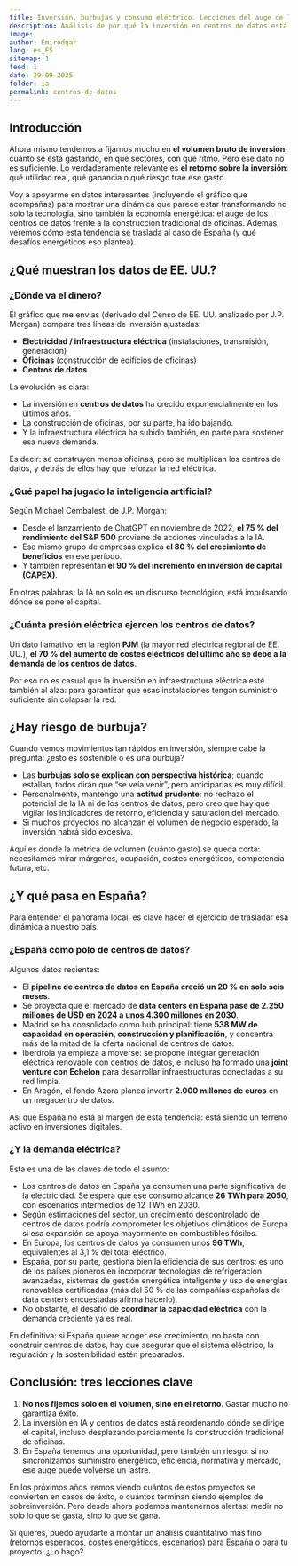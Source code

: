 ```yaml
---
title: Inversión, burbujas y consumo eléctrico. Lecciones del auge de los centros de datos  
description: Análisis de por qué la inversión en centros de datos está superando a la construcción de oficinas, sus riesgos y cómo encaja esto en España.  
image:  
author: Emirodgar  
lang: es_ES  
sitemap: 1  
feed: 1  
date: 29-09-2025  
folder: ia  
permalink: centros-de-datos  
---
```


## Introducción

Ahora mismo tendemos a fijarnos mucho en **el volumen bruto de inversión**: cuánto se está gastando, en qué sectores, con qué ritmo. Pero ese dato no es suficiente. Lo verdaderamente relevante es **el retorno sobre la inversión**: qué utilidad real, qué ganancia o qué riesgo trae ese gasto.

Voy a apoyarme en datos interesantes (incluyendo el gráfico que acompañas) para mostrar una dinámica que parece estar transformando no solo la tecnología, sino también la economía energética: el auge de los centros de datos frente a la construcción tradicional de oficinas. Además, veremos cómo esta tendencia se traslada al caso de España (y qué desafíos energéticos eso plantea).

## ¿Qué muestran los datos de EE. UU.?

### ¿Dónde va el dinero?

El gráfico que me envías (derivado del Censo de EE. UU. analizado por J.P. Morgan) compara tres líneas de inversión ajustadas:

- **Electricidad / infraestructura eléctrica** (instalaciones, transmisión, generación)  
- **Oficinas** (construcción de edificios de oficinas)  
- **Centros de datos**  

La evolución es clara:

- La inversión en **centros de datos** ha crecido exponencialmente en los últimos años.  
- La construcción de oficinas, por su parte, ha ido bajando.  
- Y la infraestructura eléctrica ha subido también, en parte para sostener esa nueva demanda.  

Es decir: se construyen menos oficinas, pero se multiplican los centros de datos, y detrás de ellos hay que reforzar la red eléctrica.

### ¿Qué papel ha jugado la inteligencia artificial?

Según Michael Cembalest, de J.P. Morgan:

- Desde el lanzamiento de ChatGPT en noviembre de 2022, **el 75 % del rendimiento del S&P 500** proviene de acciones vinculadas a la IA.  
- Ese mismo grupo de empresas explica **el 80 % del crecimiento de beneficios** en ese período.  
- Y también representan **el 90 % del incremento en inversión de capital (CAPEX)**.  

En otras palabras: la IA no solo es un discurso tecnológico, está impulsando dónde se pone el capital.

### ¿Cuánta presión eléctrica ejercen los centros de datos?

Un dato llamativo: en la región **PJM** (la mayor red eléctrica regional de EE. UU.), **el 70 % del aumento de costes eléctricos del último año se debe a la demanda de los centros de datos**.  

Por eso no es casual que la inversión en infraestructura eléctrica esté también al alza: para garantizar que esas instalaciones tengan suministro suficiente sin colapsar la red.

## ¿Hay riesgo de burbuja?

Cuando vemos movimientos tan rápidos en inversión, siempre cabe la pregunta: ¿esto es sostenible o es una burbuja?

- Las **burbujas solo se explican con perspectiva histórica**; cuando estallan, todos dirán que “se veía venir”, pero anticiparlas es muy difícil.  
- Personalmente, mantengo una **actitud prudente**: no rechazo el potencial de la IA ni de los centros de datos, pero creo que hay que vigilar los indicadores de retorno, eficiencia y saturación del mercado.  
- Si muchos proyectos no alcanzan el volumen de negocio esperado, la inversión habrá sido excesiva.  

Aquí es donde la métrica de volumen (cuánto gasto) se queda corta: necesitamos mirar márgenes, ocupación, costes energéticos, competencia futura, etc.

## ¿Y qué pasa en España?

Para entender el panorama local, es clave hacer el ejercicio de trasladar esa dinámica a nuestro país.

### ¿España como polo de centros de datos?

Algunos datos recientes:

- El **pipeline de centros de datos en España creció un 20 % en solo seis meses**.  
- Se proyecta que el mercado de **data centers en España pase de 2.250 millones de USD en 2024 a unos 4.300 millones en 2030**.  
- Madrid se ha consolidado como hub principal: tiene **538 MW de capacidad en operación, construcción y planificación**, y concentra más de la mitad de la oferta nacional de centros de datos.  
- Iberdrola ya empieza a moverse: se propone integrar generación eléctrica renovable con centros de datos, e incluso ha formado una **joint venture con Echelon** para desarrollar infraestructuras conectadas a su red limpia.  
- En Aragón, el fondo Azora planea invertir **2.000 millones de euros** en un megacentro de datos.  

Así que España no está al margen de esta tendencia: está siendo un terreno activo en inversiones digitales.

### ¿Y la demanda eléctrica?

Esta es una de las claves de todo el asunto:

- Los centros de datos en España ya consumen una parte significativa de la electricidad. Se espera que ese consumo alcance **26 TWh para 2050**, con escenarios intermedios de 12 TWh en 2030.  
- Según estimaciones del sector, un crecimiento descontrolado de centros de datos podría comprometer los objetivos climáticos de Europa si esa expansión se apoya mayormente en combustibles fósiles.  
- En Europa, los centros de datos ya consumen unos **96 TWh**, equivalentes al 3,1 % del total eléctrico.  
- España, por su parte, gestiona bien la eficiencia de sus centros: es uno de los países pioneros en incorporar tecnologías de refrigeración avanzadas, sistemas de gestión energética inteligente y uso de energías renovables certificadas (más del 50 % de las compañías españolas de data centers encuestadas afirma hacerlo).  
- No obstante, el desafío de **coordinar la capacidad eléctrica** con la demanda creciente ya es real.  

En definitiva: si España quiere acoger ese crecimiento, no basta con construir centros de datos, hay que asegurar que el sistema eléctrico, la regulación y la sostenibilidad estén preparados.

## Conclusión: tres lecciones clave

1. **No nos fijemos solo en el volumen, sino en el retorno**. Gastar mucho no garantiza éxito.  
2. La inversión en IA y centros de datos está reordenando dónde se dirige el capital, incluso desplazando parcialmente la construcción tradicional de oficinas.  
3. En España tenemos una oportunidad, pero también un riesgo: si no sincronizamos suministro energético, eficiencia, normativa y mercado, ese auge puede volverse un lastre.

En los próximos años iremos viendo cuántos de estos proyectos se convierten en casos de éxito, o cuántos terminan siendo ejemplos de sobreinversión. Pero desde ahora podemos mantenernos alertas: medir no solo lo que se gasta, sino lo que se gana.

Si quieres, puedo ayudarte a montar un análisis cuantitativo más fino (retornos esperados, costes energéticos, escenarios) para España o para tu proyecto. ¿Lo hago?
